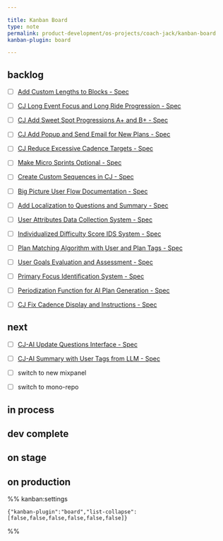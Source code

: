 ```yaml
---

title: Kanban Board
type: note
permalink: product-development/os-projects/coach-jack/kanban-board
kanban-plugin: board

---
```


## backlog

- [ ] [Add Custom Lengths to Blocks - Spec](Add%20Custom%20Lengths%20to%20Blocks%20-%20Spec.md)
- [ ] [CJ Long Event Focus and Long Ride Progression - Spec](CJ%20Long%20Event%20Focus%20and%20Long%20Ride%20Progression%20-%20Spec.md)
- [ ] [CJ Add Sweet Spot Progressions A+ and B+ - Spec](backlogs/CJ%20Add%20Sweet%20Spot%20Progressions%20A%2B%20and%20B%2B%20-%20Spec.md)
- [ ] [CJ Add Popup and Send Email for New Plans - Spec](CJ%20Add%20Popup%20and%20Send%20Email%20for%20New%20Plans%20-%20Spec.md)
- [ ] [CJ Reduce Excessive Cadence Targets - Spec](CJ%20Reduce%20Excessive%20Cadence%20Targets%20-%20Spec.md)
- [ ] [Make Micro Sprints Optional - Spec](Make%20Micro%20Sprints%20Optional%20-%20Spec.md)
- [ ] [Create Custom Sequences in CJ - Spec](Create%20Custom%20Sequences%20in%20CJ%20-%20Spec.md)
- [ ] [Big Picture User Flow Documentation - Spec](Big%20Picture%20User%20Flow%20Documentation%20-%20Spec.md)
- [ ] [Add Localization to Questions and Summary - Spec](Add%20Localization%20to%20Questions%20and%20Summary%20-%20Spec.md)
- [ ] [User Attributes Data Collection System - Spec](User%20Attributes%20Data%20Collection%20System%20-%20Spec.md)
- [ ] [Individualized Difficulty Score IDS System - Spec](Individualized%20Difficulty%20Score%20IDS%20System%20-%20Spec.md)
- [ ] [Plan Matching Algorithm with User and Plan Tags - Spec](Plan%20Matching%20Algorithm%20with%20User%20and%20Plan%20Tags%20-%20Spec.md)
- [ ] [User Goals Evaluation and Assessment - Spec](User%20Goals%20Evaluation%20and%20Assessment%20-%20Spec.md)
- [ ] [Primary Focus Identification System - Spec](Primary%20Focus%20Identification%20System%20-%20Spec.md)
- [ ] [Periodization Function for AI Plan Generation - Spec](Periodization%20Function%20for%20AI%20Plan%20Generation%20-%20Spec.md)
- [ ] [CJ Fix Cadence Display and Instructions - Spec](CJ%20Fix%20Cadence%20Display%20and%20Instructions%20-%20Spec.md)


## next

- [ ] [CJ-AI Update Questions Interface - Spec](CJ-AI%20Update%20Questions%20Interface%20-%20Spec.md)
- [ ] [CJ-AI Summary with User Tags from LLM - Spec](CJ-AI%20Summary%20with%20User%20Tags%20from%20LLM%20-%20Spec.md)
- [ ] switch to new mixpanel
- [ ] switch to mono-repo


## in process



## dev complete



## on stage



## on production





%% kanban:settings
```
{"kanban-plugin":"board","list-collapse":[false,false,false,false,false,false]}
```
%%
